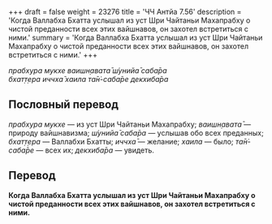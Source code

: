 +++
draft = false
weight = 23276
title = 'ЧЧ Антйа 7.56'
description = 'Когда Валлабха Бхатта услышал из уст Шри Чайтаньи Махапрабху о чистой преданности всех этих вайшнавов, он захотел встретиться с ними.'
summary = 'Когда Валлабха Бхатта услышал из уст Шри Чайтаньи Махапрабху о чистой преданности всех этих вайшнавов, он захотел встретиться с ними.'
+++

_прабхура мукхе ваишн̣авата̄ ш́унийа̄ саба̄ра  
бхат̣т̣ера иччха̄ хаила та̄н̇-саба̄ре декхиба̄ра_

## Пословный перевод

_прабхура_ _мукхе_ — из уст Шри Чайтаньи Махапрабху; _ваишн̣авата̄_ — природу вайшнавизма; _ш́унийа̄_ _саба̄ра_ — услышав обо всех преданных; _бхат̣т̣ера_ — Валлабхи Бхатты; _иччха̄_ — желание; _хаила_ — было; _та̄н̇_\-_саба̄ре_ — всех их; _декхиба̄ра_ — увидеть.

## Перевод

**Когда Валлабха Бхатта услышал из уст Шри Чайтаньи Махапрабху о чистой преданности всех этих вайшнавов, он захотел встретиться с ними.**

